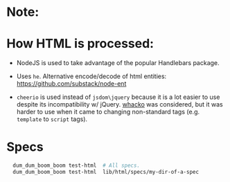 
Note:
======



How HTML is processed:
==============

* NodeJS is used to take advantage of the popular Handlebars package.

* Uses `he`. Alternative encode/decode of html entities: https://github.com/substack/node-ent

* `cheerio` is used instead of `jsdom\jquery` because it is a lot
easier to use despite its incompatibility w/ jQuery.  [whacko](https://github.com/inikulin/whacko)
was considered, but it was harder to use when it came to
changing non-standard tags (e.g. `template` to `script` tags).

Specs
=====

```bash
  dum_dum_boom_boom test-html  # All specs.
  dum_dum_boom_boom test-html  lib/html/specs/my-dir-of-a-spec
```
